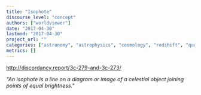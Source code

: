 ```yaml
---
title: "Isophote"
discourse_level: "concept"
authors: ["worldviewer"]
date: "2017-04-30"
lastmod: "2017-04-30"
project_url: ""
categories: ["astronomy", "astrophysics", "cosmology", "redshift", "quasars", "halton arp", "isophote"]
metrics: []
---
```


http://discordancy.report/3c-279-and-3c-273/

_"An isophote is a line on a diagram or image of a celestial object joining points of equal brightness."_